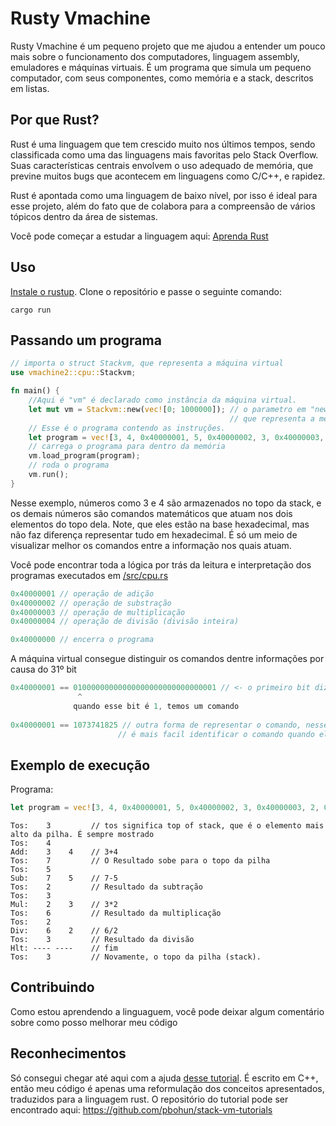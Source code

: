 # Rusty Vmachine

Rusty Vmachine é um pequeno projeto que me ajudou a entender um pouco mais sobre o funcionamento dos computadores, linguagem assembly, emuladores e máquinas virtuais. É um programa que simula um pequeno computador, com seus componentes, como memória e a stack, descritos em listas.

## Por que Rust?

Rust é uma linguagem que tem crescido muito nos últimos tempos, sendo classificada como uma das linguagens mais favoritas pelo Stack Overflow. Suas características centrais envolvem o uso adequado de memória, que previne muitos bugs que acontecem em linguagens como C/C++, e rapidez.

Rust é apontada como uma linguagem de baixo nível, por isso é ideal para esse projeto, além do fato que de colabora para a compreensão de vários tópicos dentro da área de sistemas.

Você pode começar a estudar a linguagem aqui: [Aprenda Rust](https://www.rust-lang.org/pt-BR/learn)

## Uso

[Instale o rustup](https://www.rust-lang.org/pt-BR/tools/install). Clone o repositório e passe o seguinte comando:
```
cargo run
```

## Passando um programa
```rust
// importa o struct Stackvm, que representa a máquina virtual
use vmachine2::cpu::Stackvm; 

fn main() {
    //Aqui é "vm" é declarado como instância da máquina virtual.
    let mut vm = Stackvm::new(vec![0; 1000000]); // o parametro em "new" corresponde à um array de 1.000.000 elementos
                                                 // que representa a memória. 
    // Esse é o programa contendo as instruções.
    let program = vec![3, 4, 0x40000001, 5, 0x40000002, 3, 0x40000003, 2, 0x40000004, 0x40000000];
    // carrega o programa para dentro da memória
    vm.load_program(program); 
    // roda o programa
    vm.run(); 
}
```
Nesse exemplo, números como 3 e 4 são armazenados no topo da stack, e os demais números são comandos matemáticos que atuam nos dois elementos do topo dela. Note, que eles estão na base hexadecimal, mas não faz diferença representar tudo em hexadecimal. É só um meio de visualizar melhor os comandos entre a informação nos quais atuam.

Você pode encontrar toda a lógica por trás da leitura e interpretação dos programas executados em [/src/cpu.rs](src/cpu.rs)

```rust
0x40000001 // operação de adição
0x40000002 // operação de substração
0x40000003 // operação de multiplicação
0x40000004 // operação de divisão (divisão inteira)

0x40000000 // encerra o programa
```
A máquina virtual consegue distinguir os comandos dentre informações por causa do 31º bit
```rust
0x40000001 == 01000000000000000000000000000001 // <- o primeiro bit diz o tipo do comando. Nesse caso, adição.
               ^
              quando esse bit é 1, temos um comando
              
0x40000001 == 1073741825 // outra forma de representar o comando, nesse caso, em base decimal. Como dito anteriormente,
                        // é mais facil identificar o comando quando ele esta escrito em base hexadecimal.
```

## Exemplo de execução

Programa:
```rust
let program = vec![3, 4, 0x40000001, 5, 0x40000002, 3, 0x40000003, 2, 0x40000004, 0x40000000];
```
```
Tos:    3         // tos significa top of stack, que é o elemento mais alto da pilha. É sempre mostrado
Tos:    4
Add:    3    4    // 3+4
Tos:    7         // O Resultado sobe para o topo da pilha
Tos:    5
Sub:    7    5    // 7-5
Tos:    2         // Resultado da subtração
Tos:    3
Mul:    2    3    // 3*2
Tos:    6         // Resultado da multiplicação
Tos:    2
Div:    6    2    // 6/2
Tos:    3         // Resultado da divisão
Hlt: ---- ----    // fim
Tos:    3         // Novamente, o topo da pilha (stack).
```
## Contribuindo

Como estou aprendendo a linguaguem, você pode deixar algum comentário sobre como posso melhorar meu código

## Reconhecimentos

Só consegui chegar até aqui com a ajuda [desse tutorial](https://youtu.be/BNXP0w4Ppto). É escrito em C++, então meu código é apenas uma reformulação dos conceitos apresentados, traduzidos para a linguagem rust.
O repositório do tutorial pode ser encontrado aqui: https://github.com/pbohun/stack-vm-tutorials

